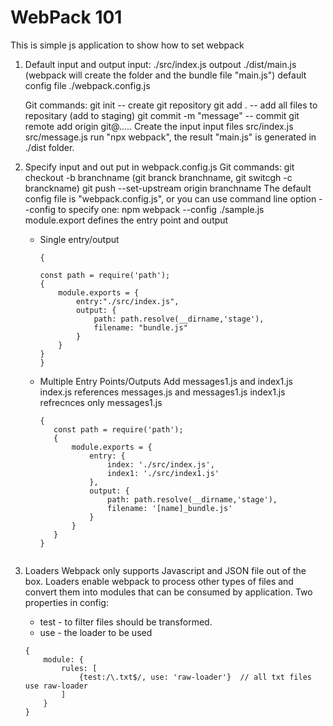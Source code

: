 # WebPack 101

This is simple js application to show how to set webpack

1. Default input and output 
   input:  ./src/index.js 
   outpout ./dist/main.js (webpack will create the folder and the bundle file "main.js")
   default config file ./webpack.config.js

   Git commands: 
        git init  -- create git repository
        git add . -- add all files to repositary (add to staging)
        git commit -m "message"  -- commit 
        git remote add origin git@.....
    Create the input input files 
        src/index.js
        src/message.js
    run "npx webpack", the result "main.js" is generated in ./dist folder.
2. Specify input and out put in webpack.config.js
   Git commands:
    git checkout -b branchname (git branck branchname, git switcgh -c branckname)
    git push --set-upstream origin branchname
   The default config file is "webpack.config.js", or you can use command line option --config to specify one:
        npm webpack --config ./sample.js
   module.export defines the entry point and output
   - Single entry/output  
        ```
        {

        const path = require('path');
        {
            module.exports = {
                entry:"./src/index.js",
                output: {
                    path: path.resolve(__dirname,'stage'),
                    filename: "bundle.js"
                }
            }         
        }
        }
        ```
   - Multiple Entry Points/Outputs
     Add messages1.js and index1.js
     index.js references  messages.js and messages1.js
     index1.js refrecnces only messages1.js
     ```
     {
        const path = require('path');
        {
            module.exports = {
                entry: {
                    index: './src/index.js',
                    index1: './src/index1.js'
                },
                output: {
                    path: path.resolve(__dirname,'stage'),
                    filename: '[name]_bundle.js'
                }
            }         
        }
     }
    ```
3. Loaders
   Webpack only supports Javascript and JSON file out of the box. Loaders enable webpack to process other types of files and convert them into modules that can be consumed by application.
   Two properties in config:
      - test - to filter files should be transformed.
      - use  - the loader to be used
    ```
    {
        module: {
            rules: [
                {test:/\.txt$/, use: 'raw-loader'}  // all txt files use raw-loader
            ]
        }
    }
    ```

     
    

